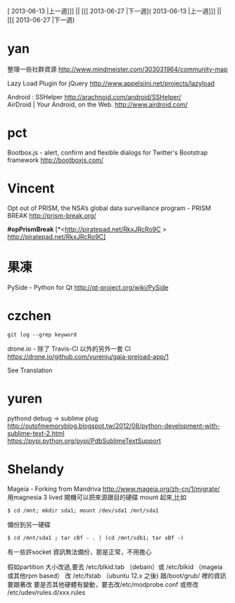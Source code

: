 [ 2013-06-13 |上一週]]] || [[[ 2013-06-27 |下一週]( 2013-06-13 |上一週]]] || [[[ 2013-06-27 |下一週)



# yan


整理一些社群資源
<http://www.mindmeister.com/303031964/community-map>  

Lazy Load Plugin for jQuery
<http://www.appelsiini.net/projects/lazyload>  

Android :
SSHelper
<http://arachnoid.com/android/SSHelper/>  
AirDroid | Your Android, on the Web.
<http://www.airdroid.com/>  


# pct


Bootbox.js - alert, confirm and flexible dialogs for Twitter's Bootstrap framework
<http://bootboxjs.com/>  


# Vincent


Opt out of PRISM, the NSA’s global data surveillance program - PRISM BREAK
<http://prism-break.org/>  

**#opPrismBreak** [*<<http://piratepad.net/RkxJRcRo9C>  >   http://piratepad.net/RkxJRcRo9C]

# 果凍


PySide - Python for Qt
<http://qt-project.org/wiki/PySide>  

# czchen



    git log --grep keyword



drone.io - 除了 Travis-CI 以外的另外一套 CI
<https://drone.io/github.com/yurenju/gaia-preload-app/1>  


See Translation

# yuren


pythond debug -> sublime plug
<http://outofmemoryblog.blogspot.tw/2012/08/python-development-with-sublime-text-2.html>  
<https://pypi.python.org/pypi/PdbSublimeTextSupport>  


# Shelandy


Mageia - Forking from Mandriva
<http://www.mageia.org/zh-cn/1/migrate/>  
用magnesia 3 lived 開機可以把來源跟目的硬碟 mount 起來,比如


    $ cd /mnt; mkdir sda1; mount /dev/sda1 /mnt/sda1

備份到另一硬碟

    $ cd /mnt/sda1 ; tar cBf - . | (cd /mnt/sdb1; tar xBf -)

有一些許socket 資訊無法備份，那是正常，不用擔心

假如partition 大小改過,要去 /etc/blkid.tab （debain）或 /etc/blkid （mageia 或其他rpm based）
改
/etc/fstab （ubuntu 12.x 之後)
跟/boot/grub/ 裡的資訊要跟著改
要是否其他硬體有變動，要去改/etc/modprobe.conf
或修改
/etc/udev/rules.d/xxx.rules